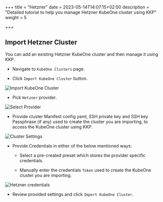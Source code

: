 +++
title = "Hetzner"
date = 2023-05-14T14:07:15+02:00
description = "Detailed tutorial to help you manage Hetzner KubeOne cluster using KKP"
weight = 5

+++

## Import Hetzner Cluster

You can add an existing Hetzner KubeOne cluster and then manage it using KKP.

- Navigate to `KubeOne Clusters` page.

- Click `Import KubeOne Cluster` button.

![Import KubeOne Cluster](/img/kubermatic/v2.24/tutorials/kubeone_clusters/cluster_list_empty.png "Import KubeOne Cluster")

- Pick `Hetzner` provider.

![Select Provider](/img/kubermatic/v2.24/tutorials/kubeone_clusters/import_kubeone_cluster.png "Select Provider")

- Provide cluster Manifest config yaml, SSH private key and SSH key Passphrase (if any) used to create the cluster you are importing, to access the KubeOne cluster using KKP.

![Cluster Settings](/img/kubermatic/v2.24/tutorials/kubeone_clusters/cluster_settings_step.png "Cluster Settings")

- Provide Credentials in either of the below mentioned ways:
    - Select a pre-created preset which stores the provider specific credentials.

    - Manually enter the credentials `Token` used to create the KubeOne cluster you are importing.


![Hetzner credentials](/img/kubermatic/v2.24/tutorials/kubeone_clusters/hetzner_credentials_step.png "Hetzner credentials")

- Review provided settings and click `Import KubeOne Cluster`.
